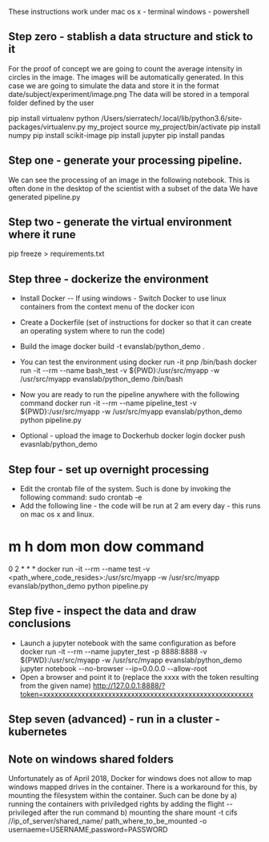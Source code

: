 These instructions work under 
mac os x - terminal
windows - powershell


## Step zero - stablish a data structure and stick to it
For the proof of concept we are going to count the average intensity in circles in the image. The images will be automatically generated.
In this case we are going to simulate the data and store it in the format date/subject/experiment/image.png
The data will be stored in a temporal folder defined by the user

pip install virtualenv
python /Users/sierratech/.local/lib/python3.6/site-packages/virtualenv.py my_project
source my_project/bin/activate
pip install numpy
pip install scikit-image
pip install jupyter
pip install pandas


## Step one - generate your processing pipeline.
We can see the processing of an image in the following notebook.
This is often done in the desktop of the scientist with a subset of the data
We have generated pipeline.py

## Step two - generate the virtual environment where it rune
pip freeze > requirements.txt

## Step three - dockerize the environment
- Install Docker
-- If using windows - Switch Docker to use linux containers from the context menu of the docker icon
- Create a Dockerfile (set of instructions for docker so that it can create an operating system where to run the code)
- Build the image
docker build -t evanslab/python_demo  .
- You can test the environment using docker run -it pnp /bin/bash
docker run -it --rm --name bash_test  -v ${PWD}:/usr/src/myapp -w /usr/src/myapp evanslab/python_demo /bin/bash

- Now you are ready to run the pipeline anywhere with the following command
docker run -it --rm --name pipeline_test  -v ${PWD}:/usr/src/myapp -w /usr/src/myapp evanslab/python_demo python pipeline.py

- Optional - upload the image to Dockerhub
docker login
docker push evasnlab/python_demo

## Step four - set up overnight processing
- Edit the crontab file of the system. Such is done by invoking the following command:
sudo crontab -e
- Add the following line - the code will be run at 2 am every day - this runs on mac os x and linux. 
# m h  dom mon dow   command
0 2 * * * docker run -it --rm --name test  -v <path_where_code_resides>:/usr/src/myapp -w /usr/src/myapp evanslab/python_demo python pipeline.py

## Step five - inspect the data and draw conclusions
- Launch a jupyter notebook with the same configuration as before
docker run -it --rm --name jupyter_test  -p 8888:8888 -v ${PWD}:/usr/src/myapp -w /usr/src/myapp evanslab/python_demo jupyter notebook --no-browser --ip=0.0.0.0 --allow-root
- Open a browser and point it to (replace the xxxx with the token resulting from the given name)
http://127.0.0.1:8888/?token=xxxxxxxxxxxxxxxxxxxxxxxxxxxxxxxxxxxxxxxxxxxxxxxxxxxxxxx


## Step seven (advanced) - run in a cluster - kubernetes


## Note on windows shared folders
Unfortunately as of April 2018, Docker for windows does not allow to map windows mapped drives in the container. There is a workaround for this, by mounting the filesystem within the container. Such can be done by
a) running the containers with priviledged rights by adding the flight --privileged after the run command
b) mounting the share
mount -t cifs //ip_of_server/shared_name/ path_where_to_be_mounted -o usernaeme=USERNAME,password=PASSWORD





